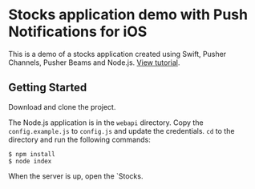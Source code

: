 # Stocks application demo with Push Notifications for iOS

This is a demo of a stocks application created using Swift, Pusher Channels, Pusher Beams and Node.js. [View tutorial](#).


## Getting Started

Download and clone the project. 

The Node.js application is in the `webapi` directory. Copy the `config.example.js` to `config.js` and update the credentials. `cd` to the directory and run the following commands:

```
$ npm install
$ node index
```

When the server is up, open the `Stocks.